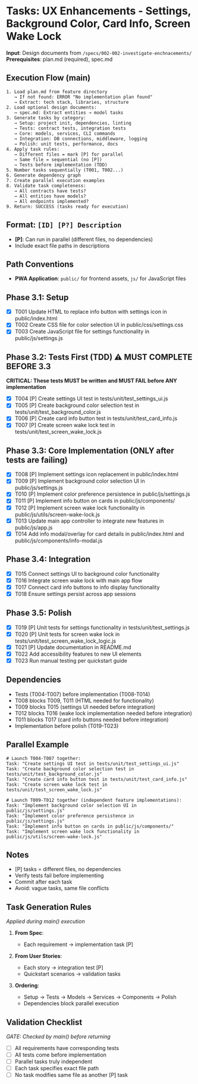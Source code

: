 # Tasks: UX Enhancements - Settings, Background Color, Card Info, Screen Wake Lock

**Input**: Design documents from `/specs/002-002-investigate-enchnacements/`
**Prerequisites**: plan.md (required), spec.md

## Execution Flow (main)
```
1. Load plan.md from feature directory
   → If not found: ERROR "No implementation plan found"
   → Extract: tech stack, libraries, structure
2. Load optional design documents:
   → spec.md: Extract entities → model tasks
3. Generate tasks by category:
   → Setup: project init, dependencies, linting
   → Tests: contract tests, integration tests
   → Core: models, services, CLI commands
   → Integration: DB connections, middleware, logging
   → Polish: unit tests, performance, docs
4. Apply task rules:
   → Different files = mark [P] for parallel
   → Same file = sequential (no [P])
   → Tests before implementation (TDD)
5. Number tasks sequentially (T001, T002...)
6. Generate dependency graph
7. Create parallel execution examples
8. Validate task completeness:
   → All contracts have tests?
   → All entities have models?
   → All endpoints implemented?
9. Return: SUCCESS (tasks ready for execution)
```

## Format: `[ID] [P?] Description`
- **[P]**: Can run in parallel (different files, no dependencies)
- Include exact file paths in descriptions

## Path Conventions
- **PWA Application**: `public/` for frontend assets, `js/` for JavaScript files

## Phase 3.1: Setup
- [X] T001 Update HTML to replace info button with settings icon in public/index.html
- [X] T002 Create CSS file for color selection UI in public/css/settings.css
- [X] T003 Create JavaScript file for settings functionality in public/js/settings.js

## Phase 3.2: Tests First (TDD) ⚠️ MUST COMPLETE BEFORE 3.3
**CRITICAL: These tests MUST be written and MUST FAIL before ANY implementation**
- [X] T004 [P] Create settings UI test in tests/unit/test_settings_ui.js
- [X] T005 [P] Create background color selection test in tests/unit/test_background_color.js
- [X] T006 [P] Create card info button test in tests/unit/test_card_info.js
- [X] T007 [P] Create screen wake lock test in tests/unit/test_screen_wake_lock.js

## Phase 3.3: Core Implementation (ONLY after tests are failing)
- [X] T008 [P] Implement settings icon replacement in public/index.html
- [X] T009 [P] Implement background color selection UI in public/js/settings.js
- [X] T010 [P] Implement color preference persistence in public/js/settings.js
- [X] T011 [P] Implement info button on cards in public/js/components/
- [X] T012 [P] Implement screen wake lock functionality in public/js/utils/screen-wake-lock.js
- [X] T013 Update main app controller to integrate new features in public/js/app.js
- [X] T014 Add info modal/overlay for card details in public/index.html and public/js/components/info-modal.js

## Phase 3.4: Integration
- [X] T015 Connect settings UI to background color functionality
- [X] T016 Integrate screen wake lock with main app flow
- [X] T017 Connect card info buttons to info display functionality
- [X] T018 Ensure settings persist across app sessions

## Phase 3.5: Polish
- [X] T019 [P] Unit tests for settings functionality in tests/unit/test_settings.js
- [X] T020 [P] Unit tests for screen wake lock in tests/unit/test_screen_wake_lock_logic.js
- [X] T021 [P] Update documentation in README.md
- [X] T022 Add accessibility features to new UI elements
- [X] T023 Run manual testing per quickstart guide

## Dependencies
- Tests (T004-T007) before implementation (T008-T014)
- T008 blocks T009, T011 (HTML needed for functionality)
- T009 blocks T015 (settings UI needed before integration)
- T012 blocks T016 (wake lock implementation needed before integration)
- T011 blocks T017 (card info buttons needed before integration)
- Implementation before polish (T019-T023)

## Parallel Example
```
# Launch T004-T007 together:
Task: "Create settings UI test in tests/unit/test_settings_ui.js"
Task: "Create background color selection test in tests/unit/test_background_color.js"
Task: "Create card info button test in tests/unit/test_card_info.js"
Task: "Create screen wake lock test in tests/unit/test_screen_wake_lock.js"

# Launch T009-T012 together (independent feature implementations):
Task: "Implement background color selection UI in public/js/settings.js"
Task: "Implement color preference persistence in public/js/settings.js"
Task: "Implement info button on cards in public/js/components/"
Task: "Implement screen wake lock functionality in public/js/utils/screen-wake-lock.js"
```

## Notes
- [P] tasks = different files, no dependencies
- Verify tests fail before implementing
- Commit after each task
- Avoid: vague tasks, same file conflicts

## Task Generation Rules
*Applied during main() execution*

1. **From Spec**:
   - Each requirement → implementation task [P]
   
2. **From User Stories**:
   - Each story → integration test [P]
   - Quickstart scenarios → validation tasks

3. **Ordering**:
   - Setup → Tests → Models → Services → Components → Polish
   - Dependencies block parallel execution

## Validation Checklist
*GATE: Checked by main() before returning*

- [ ] All requirements have corresponding tests
- [ ] All tests come before implementation
- [ ] Parallel tasks truly independent
- [ ] Each task specifies exact file path
- [ ] No task modifies same file as another [P] task